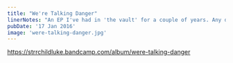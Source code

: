 ```yaml
---
title: "We're Talking Danger"
linerNotes: "An EP I've had in 'the vault' for a couple of years. Any donations would be greatly appreciated. Hope you enjoy it, especially the MJ fans."
pubDate: '17 Jan 2016'
image: 'were-talking-danger.jpg'
---
```


https://strrchildluke.bandcamp.com/album/were-talking-danger
